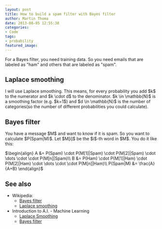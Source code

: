 ```yaml
---
layout: post
title: How to build a spam filter with Bayes filter
author: Martin Thoma
date: 2013-08-05 12:55:38
categories: 
- Code
tags: 
- probability
featured_image: 
---
```

For a Bayes filter, you need training data. So you need emails that are labeled as "ham" and others that are labeled as "spam".

<h2>Laplace smoothing</h2>
I will use Laplace smoothing. This means, for every probability you add $k$ to the numerator and $k \cdot d$ to the denominator. $k \in \mathbb{N}$ is a smoothing factor (e.g. $k=1$) and $d \in \mathbb{N}$ is the number of categories(so the number of different probabilities you could calculate).

<h2>Bayes filter</h2>
You have a message $M$ and want to know if it is spam. So you want to calculate $P(Spam|M)$. Let $M[i]$ be the $i$-th word in $M$. You do it like this:

$\begin{align}
A &= P(Spam) \cdot P(M[1]|Spam) \cdot P(M[2]|Spam) \cdot \dots \cdot  \cdot P(M[n]|Spam)\\
B &= P(Ham) \cdot P(M[1]|Ham) \cdot P(M[2]|Ham) \cdot \dots \cdot  \cdot P(M[n]|Ham)\\
P(Spam|M) &= \frac{A}{A+B}
\end{align}$


<h2>See also</h2>
<ul>
  <li>Wikipedia:
    <ul>
      <li><a href="http://en.wikipedia.org/wiki/Bayes_filter">Bayes filter</a></li>
      <li><a href="http://en.wikipedia.org/wiki/Laplace_smoothing">Laplace smoothing</a></li>
    </ul>
  </li>
  <li>Introduction to A.I. - Machine Learning
    <ul>
      <li><a href="https://www.youtube.com/watch?v=2Ar6jFKZhUM">Laplace Smoothing</a></li>
      <li><a href="https://www.youtube.com/watch?v=oh4uc-8O6Pc">Bayes filter</a></li>
    </ul>
</ul>
